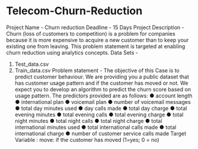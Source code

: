 # Telecom-Churn-Reduction
Project Name - Churn reduction
Deadline - 15 Days
Project Description -
Churn (loss of customers to competition) is a problem for companies because it is more
expensive to acquire a new customer than to keep your existing one from leaving. This
problem statement is targeted at enabling churn reduction using analytics concepts.
Data Sets -
1) Test_data.csv
2) Train_data.csv
Problem statement -
The objective of this Case is to predict customer behaviour. We are providing you a
public dataset that has customer usage pattern and if the customer has moved or not.
We expect you to develop an algorithm to predict the churn score based on usage
pattern. The predictors provided are as follows:
● account length
● international plan
● voicemail plan
● number of voicemail messages
● total day minutes used
● day calls made
● total day charge
● total evening minutes
● total evening calls
● total evening charge
● total night minutes
● total night calls
● total night charge
● total international minutes used
● total international calls made
● total international charge
● number of customer service calls made
Target Variable :
move: if the customer has moved (1=yes; 0 = no)
